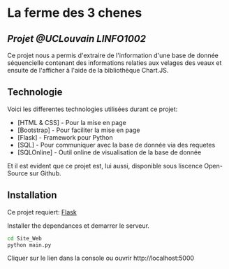# La ferme des 3 chenes
## _Projet @UCLouvain LINFO1002_


Ce projet nous a permis d'extraire de l'information d'une base de donnée séquencielle contenant des informations relaties aux velages des veaux et ensuite de l'afficher à l'aide de la bibliothèque Chart.JS.


## Technologie

Voici les differentes technologies utilisées durant ce projet:

- [HTML & CSS] - Pour la mise en page
- [Bootstrap] - Pour faciliter la mise en page
- [Flask] - Framework pour Python
- [SQL] - Pour communiquer avec la base de donnée via des requetes
- [SQLOnline] - Outil online de visualisation de la base de donnée

Et il est evident que ce projet est, lui aussi, disponible sous liscence Open-Source sur Github.

## Installation

Ce projet requiert: [Flask](https://flask.palletsprojects.com/en/1.1.x/) 

Installer the dependances et demarrer le serveur.

```sh
cd Site_Web
python main.py
```
Cliquer sur le lien dans la console ou ouvrir http://localhost:5000


 
